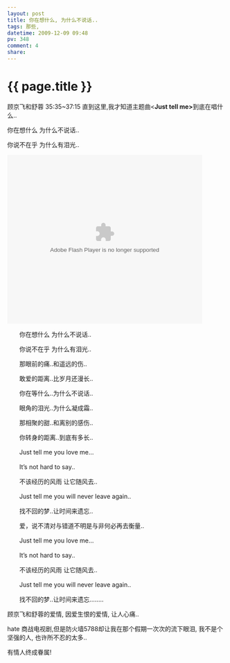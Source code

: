 ```yaml
---
layout: post
title: 你在想什么, 为什么不说话..
tags: 那些,
datetime: 2009-12-09 09:48
pv: 348
comment: 4
share: 
---
```


{{ page.title }}
================

 <p>顾京飞和舒蓉 35:35~37:15 直到这里,我才知道主题曲&lt;<strong>Just tell me&gt;</strong>到底在唱什么..</p><p>你在想什么 为什么不说话..</p><p>你说不在乎 为什么有泪光..</p><p><embed height="390" loop="false" menu="false" play="true" pluginspage="http://www.macromedia.com/go/getflashplayer" src="http://player.youku.com/player.php/sid/XNjM4NDgyNzY=/v.swf" style="width: 450px; height: 390px;" type="application/x-shockwave-flash" width="450" wmode="transparent" allowscriptaccess="never" /></p><p>　　你在想什么 为什么不说话..</p><p>　　你说不在乎 为什么有泪光..</p><p>　　那眼前的痛..和遥远的伤..</p> <p>　　敢爱的距离..比岁月还漫长..</p> <p>　　你在等什么..为什么不说话..</p> <p>　　眼角的泪光..为什么凝成霜..</p> <p>　　那相聚的甜..和离别的感伤..</p> <p>　　你转身的距离..到底有多长..</p> <p>　　Just tell me you love me...</p> <p>　　It&rsquo;s not hard to say..</p> <p>　　不该经历的风雨 让它随风去..</p> <p>　　Just tell me you will never leave again..</p> <p>　　找不回的梦..让时间来遗忘..</p> <p>　　爱，说不清对与错道不明是与非何必再去衡量..</p> <p>　　Just tell me you love me...</p> <p>　　It&rsquo;s not hard to say..</p> <p>　　不该经历的风雨 让它随风去..</p> <p>　　Just tell me you will never leave again..</p> <p>　　找不回的梦..让时间来遗忘……..</p><p> </p><p>顾京飞和舒蓉的爱情, 因爱生恨的爱情, 让人心痛..</p><p>hate 商战电视剧,但是防火墙5788却让我在那个假期一次次的流下眼泪, 我不是个坚强的人, 也许所不忍的太多..</p><p>有情人终成眷属!</p><p> </p> 

